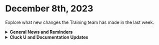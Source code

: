 # December 8th, 2023

Explore what new changes the Training team has made in the last week.

<details>

<summary><strong>General News and Reminders</strong></summary>

* **Game Tip for the Week:** Brandon TBD
* **SHOUT OUT** to all those who've successfully taken our [foundations-certification.md](../../cluck-university/rewst-foundations-10x/foundations-certification.md "mention")Exam, and collected your prestigious **Certified Rewster** badge in Discord.&#x20;
  * Stay tuned for more information on how to get your official certification issued for sharing on LinkedIn, and hanging on your wall with pride.
* Reminder to express your interest in the App Platform Alpha Program by filling out the form on the [alpha-interest-submissions.md](../../documentation/app-platform-coming-soon/alpha-interest-submissions.md "mention") page.&#x20;
  * More info to come on the early January launch details next week.
* **Reminder about Cluck U Holiday Hours:**
  * Live Training will be unavailable from December 18th \~ January 8th for the Holidays and New Year
  * Feel free to sit by the fire, with a glass of bourbon, or tasty eggnog, and watch our videos while you wait with anticipation for our return
* Join us in our [Cluck-U Discord channel](https://discord.com/channels/936789089703845988/1121465945295167588) if you have any questions, comments, or concerns!

</details>

<details>

<summary><strong>Cluck U and Documentation Updates</strong></summary>

**What's New in Cluck University?**

* &#x20;[clean-automation-200-series](../../cluck-university/clean-automation-200-series/ "mention") landing page, and course descriptions has been added!
  * Available now:[201-advanced-automation-concepts.md](../../cluck-university/clean-automation-200-series/201-advanced-automation-concepts.md "mention")
  * **Coming soon:**
    * [202-data-types-and-jinja.md](../../cluck-university/clean-automation-200-series/202-data-types-and-jinja.md "mention")
    * [203-better-automation-through-abstraction.md](../../cluck-university/clean-automation-200-series/203-better-automation-through-abstraction.md "mention")
    * [204-avoiding-automation-anti-patterns.md](../../cluck-university/clean-automation-200-series/204-avoiding-automation-anti-patterns.md "mention")
    * [205-defensible-automation-in-practice.md](../../cluck-university/clean-automation-200-series/205-defensible-automation-in-practice.md "mention")

**New & Updated Pages:**

* Last week's Open Mic page and recording is available here: [nov-17th-2023-domo-arigato-rewsty-roboto.md](../roc-open-mics/nov-17th-2023-domo-arigato-rewsty-roboto.md "mention")
* [connectwise-automate-integration-setup.md](../../documentation/integrations/rmm/connectwise-automate/connectwise-automate-integration-setup.md "mention")**:** Important note added regarding IP address restrictions. If applicable, add Rewst IP (3.139.170.31) to your allowed list.
* [support-priorities.md](../../support/roc-support/support-priorities.md "mention"): Added details on response objectives, operating hours, and holiday availability to our support section for your visibility.

</details>
